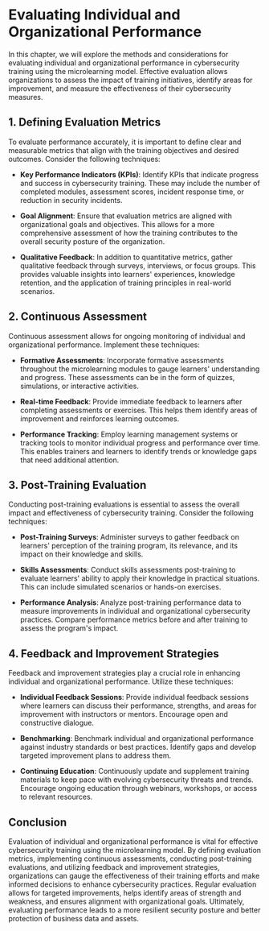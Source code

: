 Evaluating Individual and Organizational Performance
=============================================================

In this chapter, we will explore the methods and considerations for evaluating individual and organizational performance in cybersecurity training using the microlearning model. Effective evaluation allows organizations to assess the impact of training initiatives, identify areas for improvement, and measure the effectiveness of their cybersecurity measures.

**1. Defining Evaluation Metrics**
----------------------------------

To evaluate performance accurately, it is important to define clear and measurable metrics that align with the training objectives and desired outcomes. Consider the following techniques:

* **Key Performance Indicators (KPIs)**: Identify KPIs that indicate progress and success in cybersecurity training. These may include the number of completed modules, assessment scores, incident response time, or reduction in security incidents.

* **Goal Alignment**: Ensure that evaluation metrics are aligned with organizational goals and objectives. This allows for a more comprehensive assessment of how the training contributes to the overall security posture of the organization.

* **Qualitative Feedback**: In addition to quantitative metrics, gather qualitative feedback through surveys, interviews, or focus groups. This provides valuable insights into learners' experiences, knowledge retention, and the application of training principles in real-world scenarios.

**2. Continuous Assessment**
----------------------------

Continuous assessment allows for ongoing monitoring of individual and organizational performance. Implement these techniques:

* **Formative Assessments**: Incorporate formative assessments throughout the microlearning modules to gauge learners' understanding and progress. These assessments can be in the form of quizzes, simulations, or interactive activities.

* **Real-time Feedback**: Provide immediate feedback to learners after completing assessments or exercises. This helps them identify areas of improvement and reinforces learning outcomes.

* **Performance Tracking**: Employ learning management systems or tracking tools to monitor individual progress and performance over time. This enables trainers and learners to identify trends or knowledge gaps that need additional attention.

**3. Post-Training Evaluation**
-------------------------------

Conducting post-training evaluations is essential to assess the overall impact and effectiveness of cybersecurity training. Consider the following techniques:

* **Post-Training Surveys**: Administer surveys to gather feedback on learners' perception of the training program, its relevance, and its impact on their knowledge and skills.

* **Skills Assessments**: Conduct skills assessments post-training to evaluate learners' ability to apply their knowledge in practical situations. This can include simulated scenarios or hands-on exercises.

* **Performance Analysis**: Analyze post-training performance data to measure improvements in individual and organizational cybersecurity practices. Compare performance metrics before and after training to assess the program's impact.

**4. Feedback and Improvement Strategies**
------------------------------------------

Feedback and improvement strategies play a crucial role in enhancing individual and organizational performance. Utilize these techniques:

* **Individual Feedback Sessions**: Provide individual feedback sessions where learners can discuss their performance, strengths, and areas for improvement with instructors or mentors. Encourage open and constructive dialogue.

* **Benchmarking**: Benchmark individual and organizational performance against industry standards or best practices. Identify gaps and develop targeted improvement plans to address them.

* **Continuing Education**: Continuously update and supplement training materials to keep pace with evolving cybersecurity threats and trends. Encourage ongoing education through webinars, workshops, or access to relevant resources.

**Conclusion**
--------------

Evaluation of individual and organizational performance is vital for effective cybersecurity training using the microlearning model. By defining evaluation metrics, implementing continuous assessments, conducting post-training evaluations, and utilizing feedback and improvement strategies, organizations can gauge the effectiveness of their training efforts and make informed decisions to enhance cybersecurity practices. Regular evaluation allows for targeted improvements, helps identify areas of strength and weakness, and ensures alignment with organizational goals. Ultimately, evaluating performance leads to a more resilient security posture and better protection of business data and assets.
